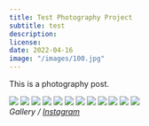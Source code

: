 ```yaml
---
title: Test Photography Project
subtitle: test
description:
license:
date: 2022-04-16
image: "/images/100.jpg"
---
```


This is a photography post.

<div class="gallery-box">
  <div class="gallery">
    <img src="/images/100.jpg" loading="lazy">
    <img src="/images/100.jpg" loading="lazy">
    <img src="/images/100.jpg" loading="lazy">
	<img src="/images/100.jpg" loading="lazy">
    <img src="/images/100.jpg" loading="lazy">
    <img src="/images/100.jpg" loading="lazy">
	<img src="/images/100.jpg" loading="lazy">
    <img src="/images/100.jpg" loading="lazy">
    <img src="/images/100.jpg" loading="lazy">
	<img src="/images/100.jpg" loading="lazy">
    <img src="/images/100.jpg" loading="lazy">
    <img src="/images/100.jpg" loading="lazy">
  </div>
  <em>Gallery / <a href="https://instagram.com/etienne.collin/" target="_blank">Instagram</a></em>
</div>
